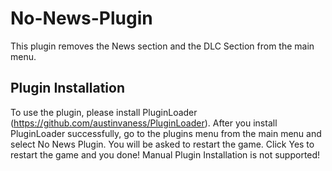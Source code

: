 # No-News-Plugin

This plugin removes the News section and the DLC Section from the main menu.

## Plugin Installation
To use the plugin, please install PluginLoader (https://github.com/austinvaness/PluginLoader). After you install PluginLoader successfully, go to the plugins menu from the main menu and select No News Plugin. You will be asked to restart the game. Click Yes to restart the game and you done! Manual Plugin Installation is not supported!
